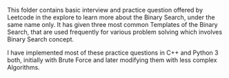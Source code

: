This folder contains basic interview and practice question offered by Leetcode in the explore to learn more about the Binary Search, under the same name only. It has given three most common Templates of the Binary Search, that are used frequently for various problem solving which involves Binary Search concept.

I have implemented most of these practice questions in C++ and Python 3 both, initially with Brute Force and later modifying them with less complex Algorithms.
